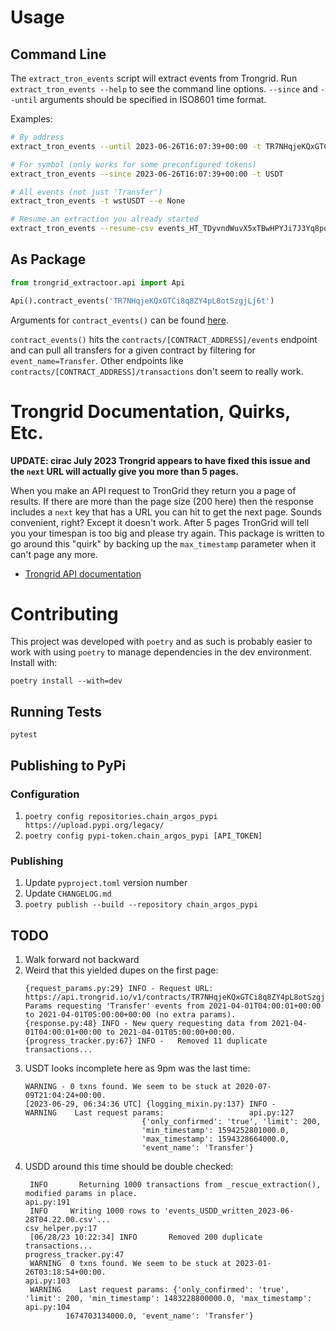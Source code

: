 # Usage
## Command Line
The `extract_tron_events` script will extract events from Trongrid. Run `extract_tron_events --help` to see the command line options. `--since` and `--until` arguments should be specified in ISO8601 time format.

Examples:
```sh
# By address
extract_tron_events --until 2023-06-26T16:07:39+00:00 -t TR7NHqjeKQxGTCi8q8ZY4pL8otSzgjLj6t

# For symbol (only works for some preconfigured tokens)
extract_tron_events --since 2023-06-26T16:07:39+00:00 -t USDT

# All events (not just 'Transfer')
extract_tron_events -t wstUSDT --e None

# Resume an extraction you already started
extract_tron_events --resume-csv events_HT_TDyvndWuvX5xTBwHPYJi7J3Yq8pq8yh62h_written_2023-07-20T16.50.59__UP_THROUGH_2023-07-20.csv
```

## As Package
```python
from trongrid_extractoor.api import Api

Api().contract_events('TR7NHqjeKQxGTCi8q8ZY4pL8otSzgjLj6t')
```
Arguments for `contract_events()` can be found [here](trongrid_extractoor/api.py).

`contract_events()` hits the `contracts/[CONTRACT_ADDRESS]/events` endpoint and can pull all transfers for a given contract by filtering for `event_name=Transfer`. Other endpoints like `contracts/[CONTRACT_ADDRESS]/transactions` don't seem to really work.


# Trongrid Documentation, Quirks, Etc.
**UPDATE: cirac July 2023 Trongrid appears to have fixed this issue and the `next` URL will actually give you more than 5 pages.**

When you make an API request to TronGrid they return you a page of results. If there are more than the page size (200 here) then the response includes a `next` key that has a URL you can hit to get the next page. Sounds convenient, right? Except it doesn't work. After 5 pages TronGrid will tell you your timespan is too big and please try again. This package is written to go around this "quirk" by backing up the `max_timestamp` parameter when it can't page any more.

* [Trongrid API documentation](https://developers.tron.network/v4.0/reference/note)


# Contributing
This project was developed with `poetry` and as such is probably easier to work with using `poetry` to manage dependencies in the dev environment. Install with:
```
poetry install --with=dev
```

## Running Tests
```
pytest
```

## Publishing to PyPi
### Configuration
1. `poetry config repositories.chain_argos_pypi https://upload.pypi.org/legacy/`
1. `poetry config pypi-token.chain_argos_pypi [API_TOKEN]`

### Publishing
1. Update `pyproject.toml` version number
1. Update `CHANGELOG.md`
1. `poetry publish --build --repository chain_argos_pypi`

## TODO
1. Walk forward not backward
1. Weird that this yielded dupes on the first page:
   ```
   {request_params.py:29} INFO - Request URL: https://api.trongrid.io/v1/contracts/TR7NHqjeKQxGTCi8q8ZY4pL8otSzgjLj6t/events
   Params requesting 'Transfer' events from 2021-04-01T04:00:01+00:00 to 2021-04-01T05:00:00+00:00 (no extra params).
   {response.py:48} INFO - New query requesting data from 2021-04-01T04:00:01+00:00 to 2021-04-01T05:00:00+00:00.
   {progress_tracker.py:67} INFO -   Removed 11 duplicate transactions...
   ```
1. USDT looks incomplete here as 9pm was the last time:
   ```
   WARNING - 0 txns found. We seem to be stuck at 2020-07-09T21:04:24+00:00.
   [2023-06-29, 06:34:36 UTC] {logging_mixin.py:137} INFO -                     WARNING    Last request params:                   api.py:127
                             {'only_confirmed': 'true', 'limit': 200,
                             'min_timestamp': 1594252801000.0,
                             'max_timestamp': 1594328664000.0,
                             'event_name': 'Transfer'}
    ```
1. USDD around this time should be double checked:
   ```
    INFO       Returning 1000 transactions from _rescue_extraction(), modified params in place.                                    api.py:191
    INFO     Writing 1000 rows to 'events_USDD_written_2023-06-28T04.22.00.csv'...                                           csv_helper.py:17
    [06/28/23 10:22:34] INFO       Removed 200 duplicate transactions...                                                                   progress_tracker.py:47
    WARNING  0 txns found. We seem to be stuck at 2023-01-26T03:18:54+00:00.                                                       api.py:103
    WARNING    Last request params: {'only_confirmed': 'true', 'limit': 200, 'min_timestamp': 1483228800000.0, 'max_timestamp':    api.py:104
            1674703134000.0, 'event_name': 'Transfer'}
    ```
